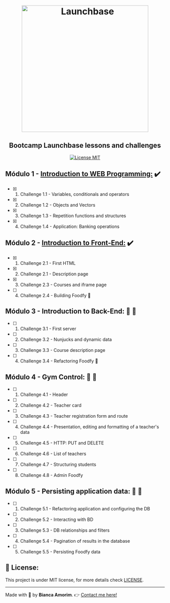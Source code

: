 <h1 align="center">
    <img alt="Launchbase" src="https://storage.googleapis.com/golden-wind/bootcamp-launchbase/logo.png" width="400px" />
</h1>

<h2 align="center"> Bootcamp Launchbase lessons and challenges </h2>

<p align="center"> 
  <a href="https://opensource.org/licenses/MIT"> 
    <img src="https://img.shields.io/badge/license-MIT-brightgreen" alt="License MIT"> 
  </a> 
</p> 

## Módulo 1 - [Introduction to WEB Programming:](https://github.com/amorim-dev/Launchbase-Bootcamp/tree/master/Intro-webprogramming) :heavy_check_mark:
- [x] 1. Challenge 1.1 - Variables, conditionals and operators
- [x] 2. Challenge 1.2 - Objects and Vectors
- [x] 3. Challenge 1.3 - Repetition functions and structures
- [x] 4. Challenge 1.4 - Application: Banking operations

## Módulo 2 - [Introduction to Front-End:](https://github.com/amorim-dev/Launchbase-Bootcamp/tree/master/Starting-Frontend) :heavy_check_mark:
- [x] 1. Challenge 2.1 - First HTML
- [x] 2. Challenge 2.1 - Description page
- [x] 3. Challenge 2.3 - Courses and iframe page
- [ ] 4. Challenge 2.4 - Building Foodfy :fork_and_knife:

## Módulo 3 - Introduction to Back-End: :construction_worker: :construction:
- [ ] 1. Challenge 3.1 - First server
- [ ] 2. Challenge 3.2 - Nunjucks and dynamic data
- [ ] 3. Challenge 3.3 - Course description page
- [ ] 4. Challenge 3.4 - Refactoring Foodfy :fork_and_knife:

## Módulo 4 - Gym Control: :construction_worker: :construction:
- [ ] 1. Challenge 4.1 - Header
- [ ] 2. Challenge 4.2 - Teacher card
- [ ] 3. Challenge 4.3 - Teacher registration form and route
- [ ] 4. Challenge 4.4 - Presentation, editing and formatting of a teacher's data
- [ ] 5. Challenge 4.5 - HTTP: PUT and DELETE
- [ ] 6. Challenge 4.6 - List of teachers
- [ ] 7. Challenge 4.7 - Structuring students
- [ ] 8. Challenge 4.8 - Admin Foodfy

## Módulo 5 - Persisting application data: :construction_worker: :construction:
- [ ] 1. Challenge 5.1 - Refactoring application and configuring the DB
- [ ] 2. Challenge 5.2 - Interacting with BD
- [ ] 3. Challenge 5.3 - DB relationships and filters
- [ ] 4. Challenge 5.4 - Pagination of results in the database
- [ ] 5. Challenge 5.5 - Persisting Foodfy data

 

## :key: License:

This project is under MIT license, for more details check [LICENSE](https://github.com/amorim-dev/Launchbase-Bootcamp/blob/master/LICENSE).

---

Made with :purple_heart: by **Bianca Amorim**. :point_right: [Contact me here!](https://www.linkedin.com/in/amorimbiadev/)